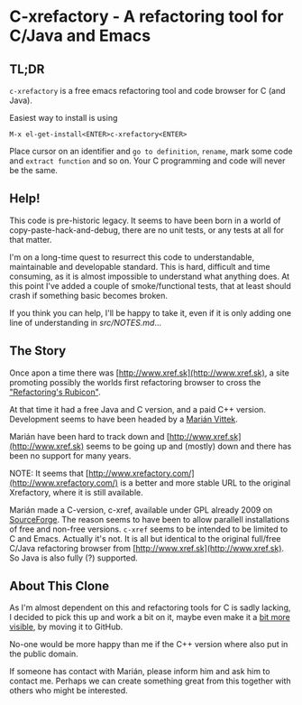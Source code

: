 # C-xrefactory - A refactoring tool for C/Java and Emacs

## TL;DR

`c-xrefactory` is a free emacs refactoring tool and code browser for
C (and Java).

Easiest way to install is using

    M-x el-get-install<ENTER>c-xrefactory<ENTER>

Place cursor on an identifier and `go to definition`, `rename`, mark
some code and `extract function` and so on. Your C programming and code
will never be the same.

## Help!

This code is pre-historic legacy. It seems to have been born in a
world of copy-paste-hack-and-debug, there are no unit tests, or any
tests at all for that matter.

I'm on a long-time quest to resurrect this code to understandable,
maintainable and developable standard. This is hard, difficult and
time consuming, as it is almost impossible to understand what anything
does. At this point I've added a couple of smoke/functional tests,
that at least should crash if something basic becomes broken.

If you think you can help, I'll be happy to take it, even if it is
only adding one line of understanding in _src/NOTES.md_...


## The Story

Once apon a time there was [http://www.xref.sk](http://www.xref.sk), a
site promoting possibly the worlds first refactoring browser to cross
the ["Refactoring's
Rubicon"](http://martinfowler.com/articles/refactoringRubicon.html).

At that time it had a free Java and C version, and a paid C++
version. Development seems to have been headed by a [Marián
Vittek](http://dai.fmph.uniba.sk/w/Marian_Vittek/en).

Marián have been hard to track down and
[http://www.xref.sk](http://www.xref.sk) seems to be going up and
(mostly) down and there has been no support for many years.

NOTE: It seems that
[http://www.xrefactory.com/](http://www.xrefactory.com/) is a better
and more stable URL to the original Xrefactory, where it is still
available.

Marián made a C-version, c-xref, available under GPL already 2009 on
[SourceForge](http://sourceforge.net/projects/c-xref/). The reason
seems to have been to allow parallell installations of free and
non-free versions. `c-xref` seems to be intended to be limited to C
and Emacs. Actually it's not. It is all but identical to the original
full/free C/Java refactoring browser from
[http://www.xref.sk](http://www.xref.sk). So Java is also fully (?)
supported.

## About This Clone

As I'm almost dependent on this and refactoring tools for C is sadly
lacking, I decided to pick this up and work a bit on it, maybe even
make it a [bit more visible](http://sourceforge.net/projects/c-xref/),
by moving it to GitHub.

No-one would be more happy than me if the C++ version where also put
in the public domain.

If someone has contact with Marián, please inform him and ask him to
contact me. Perhaps we can create something great from this together
with others who might be interested.
